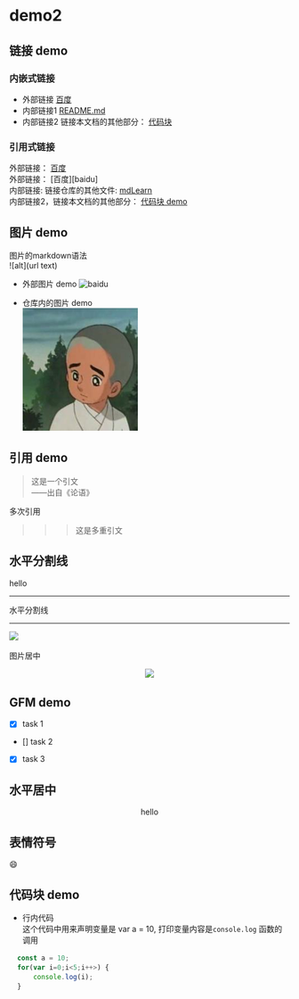 # demo2

## 链接 demo

### 内嵌式链接

- 外部链接  [百度](http://www.baidu.com)
- 内部链接1  [README.md](README.md)
- 内部链接2  链接本文档的其他部分： [代码块](mdLearn.md#代码块-demo)

### 引用式链接

外部链接： [百度]  
外部链接： [百度][baidu]  
内部链接: 链接仓库的其他文件: [mdLearn]  
内部链接2，链接本文档的其他部分： [代码块 demo](mdLearn.md#代码块-demo)  

## 图片 demo
图片的markdown语法  
![alt](url text)  
- 外部图片 demo
![baidu](https://www.baidu.com/img/bd_logo1.png?where=super "百度网站")  

- 仓库内的图片 demo  
![](images/yixiu.jpg)  

## 引用 demo

> 这是一个引文  
——出自《论语》

多次引用   
>>> 这是多重引文


<!--- 下面是本文档中用到的链接 -->
[百度]: http://www.baidu.com

[百度]: http://www.baidu.com
[mdLearn]: mdLearn.md

## 水平分割线 

hello     

---
水平分割线  
<hr> 

<img src="https://www.baidu.com/img/bd_logo1.png?where=super" >

图片居中

<p align="center">
    <img src="https://www.baidu.com/img/bd_logo1.png?where=super" >
</p>  

## GFM demo  
- [x] task 1
- []  task 2
- [x] task 3
## 水平居中  
<p align="center">hello</p>  

## 表情符号  
:smile: 


## 代码块 demo  

- 行内代码   
这个代码中用来声明变量是 var a = 10, 打印变量内容是`console.log` 函数的调用   

```javascript
  const a = 10;
  for(var i=0;i<5;i++>) {
      console.log(i);
  }
```

